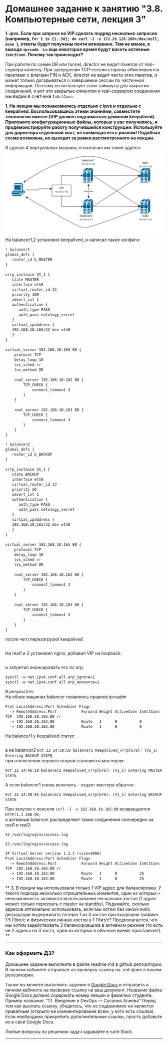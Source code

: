 # Домашнее задание к занятию "3.8. Компьютерные сети, лекция 3"

**1. ipvs. Если при запросе на VIP сделать подряд несколько запросов (например, `for i in {1..50}; do curl -I -s 172.28.128.200>/dev/null; done `), ответы будут получены почти мгновенно. Тем не менее, в выводе `ipvsadm -Ln` еще некоторое время будут висеть активные `InActConn`. Почему так происходит?**

При работе по схеме DR или tunnel, director не видит пакетов от real-сервера клиенту. При завершении TCP-сессии стороны обмениваются пакетами с флагами FIN и ACK, director не видит части этих пакетов, и может только догадываться о завершении сессии по частичной информации. Поэтому он использует свои таймауты для закрытия соединений, и вот эти закрытые клиентом и real-сервером соединения мы видим в счетчике `InActConn`.  

**1. На лекции мы познакомились отдельно с ipvs и отдельно с keepalived. Воспользовавшись этими знаниями, совместите технологии вместе (VIP должен подниматься демоном keepalived). Приложите конфигурационные файлы, которые у вас получились, и продемонстрируйте работу получившейся конструкции. Используйте для директора отдельный хост, не совмещая его с риалом! Подобная схема возможна, но выходит за рамки рассмотренного на лекции.**

Я сделал 4 виртуальных машины, и назначил им такие адреса:  

![схема сети](22.10.2021_16.11.15_REC.png)  

На balancer1,2 установил keepalived, и написал такие конфиги:  
```buildoutcfg
! balancer1  
global_defs {
   router_id b_MASTER
}

vrrp_instance VI_1 {
   state MASTER
   interface eth0
   virtual_router_id 33
   priority 100
   advert_int 1
   authentication {
      auth_type PASS
      auth_pass netology_secret
   }
   virtual_ipaddress {
   192.168.10.165/32 dev eth0
   }
}

virtual_server 192.168.10.165 80 {
    protocol TCP
    delay_loop 10
    lvs_sched rr
    lvs_method DR

    real_server 192.168.10.162 80 {
        TCP_CHECK {
            connect_timeout 3
        }
    }

    real_server 192.168.10.163 80 {
        TCP_CHECK {
            connect_timeout 3
        }
    }
}

```  
  
```buildoutcfg
! balancer2  
global_defs {
   router_id b_BACKUP
}

vrrp_instance VI_1 {
   state BACKUP
   interface eth0
   virtual_router_id 33
   priority 50
   advert_int 1
   authentication {
      auth_type PASS
      auth_pass netology_secret
   }
   virtual_ipaddress {
   192.168.10.165/32 dev eth0
   }
}

virtual_server 192.168.10.165 80 {
    protocol TCP
    delay_loop 10
    lvs_sched rr
    lvs_method DR

    real_server 192.168.10.162 80 {
        TCP_CHECK {
            connect_timeout 3
        }
    }

    real_server 192.168.10.163 80 {
        TCP_CHECK {
            connect_timeout 3
        }
    }
}

```
после чего перезагрузил keepalived  
```systemctl reload keepalived
```  

На real1 и 2 установил nginx, добавил VIP на loopback:  
```ip addr add 192.168.10.165/32 dev lo label lo:165
```
и запретил анонсировать его по arp:  
```
sysctl -w net.ipv4.conf.all.arp_ignore=1  
sysctl -w net.ipv4.conf.all.arp_announce=2
```

В результате:  
На обоих машинах balancer появились правила ipvsadm  
```IP Virtual Server version 1.2.1 (size=4096)
Prot LocalAddress:Port Scheduler Flags
  -> RemoteAddress:Port           Forward Weight ActiveConn InActConn
TCP  192.168.10.165:80 rr
  -> 192.168.10.162:80            Route   1      0          0
  -> 192.168.10.163:80            Route   1      0          0
```  
На balancer1 у keepalived статус  
```Oct 22 14:39:02 balancer1 Keepalived_vrrp[679]: (VI_1) Entering MASTER STATE
```
а на balancer2 ```Oct 22 14:38:58 balancer1 Keepalived_vrrp[679]: (VI_1) Entering BACKUP STATE```,  
при отключении первого второй становится мастером:  
```Oct 22 14:46:28 balancer2 Keepalived_vrrp[676]: (VI_1) Backup received priority 0 advertisement
Oct 22 14:46:29 balancer2 Keepalived_vrrp[676]: (VI_1) Entering MASTER STATE
```  
А если balancer1 снова включить - отдает мастера обратно:  
```Oct 22 14:48:46 balancer2 Keepalived_vrrp[676]: (VI_1) Master received advert from 192.168.10.160 with higher priority 100, ours 50
Oct 22 14:48:46 balancer2 Keepalived_vrrp[676]: (VI_1) Entering BACKUP STATE
```  
При запуске с консоли ```curl -I -s 192.168.10.165:80``` возвращается ```HTTP/1.1 200 OK```,  
а активный balancer распределяет такие соединения поочередно на real1 и real2:  
```vagrant@real1:~$ wc -l /var/log/nginx/access.log
52 /var/log/nginx/access.log
```  
```vagrant@real2:~$ wc -l /var/log/nginx/access.log
53 /var/log/nginx/access.log
```  
```vagrant@balancer1:~$ sudo ipvsadm -Ln
IP Virtual Server version 1.2.1 (size=4096)
Prot LocalAddress:Port Scheduler Flags
  -> RemoteAddress:Port           Forward Weight ActiveConn InActConn
TCP  192.168.10.165:80 rr
  -> 192.168.10.162:80            Route   1      0          25
  -> 192.168.10.163:80            Route   1      0          25
```

** 3. В лекции мы использовали только 1 VIP адрес для балансировки. У такого подхода несколько отрицательных моментов, один из которых – невозможность активного использования нескольких хостов (1 адрес может только переехать с master на standby). Подумайте, сколько адресов оптимально использовать, если мы хотим без какой-либо деградации выдерживать потерю 1 из 3 хостов при входящем трафике 1.5 Гбит/с и физических линках хостов в 1 Гбит/с? Предполагается, что мы хотим задействовать 3 балансировщика в активном режиме (то есть не 2 адреса на 3 хоста, один из которых в обычное время простаивает). **

 ---

### Как оформить ДЗ?

Домашнее задание выполните в файле readme.md в github репозитории. В личном кабинете отправьте на проверку ссылку на .md-файл в вашем репозитории.

Также вы можете выполнить задание в [Google Docs](https://docs.google.com/document/u/0/?tgif=d) и отправить в личном кабинете на проверку ссылку на ваш документ.
Название файла Google Docs должно содержать номер лекции и фамилию студента. Пример названия: "1.1. Введение в DevOps — Сусанна Алиева"
Перед тем как выслать ссылку, убедитесь, что ее содержимое не является приватным (открыто на комментирование всем, у кого есть ссылка). 
Если необходимо прикрепить дополнительные ссылки, просто добавьте их в свой Google Docs.

Любые вопросы по решению задач задавайте в чате Slack.

---

